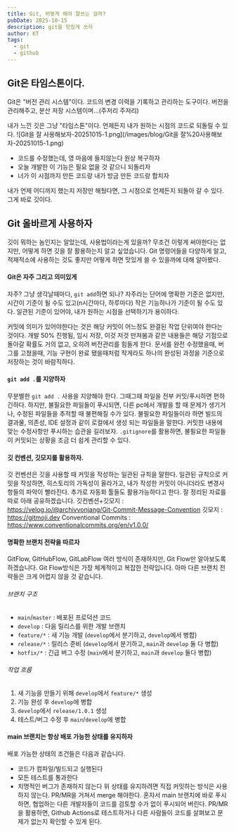 ```yaml
---
title: Git, 어떻게 해야 잘쓰는 걸까?
pubDate: 2025-10-15
description: git을 맛있게 쓰자
author: KT
tags:
  - git
  - github
---
```

## Git은 타임스톤이다.
Git은 "버전 관리 시스템"이다. 코드의 변경 이력을 기록하고 관리하는 도구이다. 버전을 관리해주고, 분산 저장 시스템이며...(주저리 주저리)

내가 느낀 깃은 그냥 "타임스톤"이다. 언제든지 내가 원하는 시점의 코드로 되돌릴 수 있다.
![Git을 잘 사용해보자-20251015-1.png](/images/blog/Git을 잘%20사용해보자-20251015-1.png)
- 코드를 수정했는데, 영 마음에 들지않는다 원상 복구하자
- 오늘 개발한 이 기능은 필요 없을 것 같으니 되돌리자
- 너가 이 시점까지 만든 코드랑 내가 방금 만든 코드랑 합치자

내가 언제 어디까지 했는지 저장만 해뒀다면, 그 시점으로 언제든지 되돌아 갈 수 있다. 그게 바로 깃이다.

## Git 올바르게 사용하자
깃이 뭐하는 놈인지는 알았는데, 사용법이라는게 있을까? 무조건 이렇게 써야한다는 없지만, 어떻게 하면 깃을 잘 활용하는지 알고 싶었습니다. Git 명령어들을 다양하게 알고, 적재적소에 사용하는 것도 좋지만 어떻게 하면 맛있게 쓸 수 있을까에 대해 알아봤다.

#### Git은 자주 그리고 의미있게
자주? 그냥 생각날때마다, `git add`하면 되나? 자주라는 단어에 명확한 기준은 없지만, 시간이 기준이 될 수도 있고(n시간마다, 하루마다) 작은 기능하나가 기준이 될 수도 있다. 일관된 기준이 있어야, 내가 원하는 시점을 선택하기가 용이하다.

커밋에 의미가 있어야한다는 것은 해당 커밋이 어느정도 완결된 작업 단위여야 한다는 것이다. 개발 50% 진행됨, 임시 저장, 이것 저것 만져봄과 같은 내용들은 해당 기점으로 돌아갈 확률도 거의 없고, 오히려 버전관리를 힘들게 한다. 문서를 완전 수정했을때, 버그를 고쳤을때, 기능 구현이 완료 됐을때처럼 작게라도 하나의 완성된 과정을 기준으로 저장하는 것이 바람직하다. 

#### `git add .`를 지양하자
무분별한 `git add .` 사용을 지양해야 한다. 그때그때 파일을 전부 커밋/푸시하면 편하긴하다. 하지만, 불필요한 파일들이 푸시되면, 다른 pc에서 개발을 할 때 문제가 생기거나, 수정된 파일들을 추적할 때 불편해질 수가 있다. 불필요한 파일들이라 하면 빌드의 결과물, 의존성, IDE 설정과 같이 로컬에서 생성 되는 파일들을 말한다. 커밋한 내용에 맞는 수정사항만 푸시하는 습관을 길러보자. `.gitignore`를 활용하면, 불필요한 파일들이 커밋되는 상황을 조금 더 쉽게 관리할 수 있다.

#### 깃 컨벤션, 깃모지를 활용하자.
깃 컨벤션은 깃을 사용할 때 커밋을 작성하는 일관된 규칙을 말한다. 일관된 규칙으로 커밋을 작성하면, 히스토리의 가독성이 올라가고, 내가 작성한 커밋이 아니더라도 변경사항들의 파악이 빨라진다. 추가로 자동화 툴들도 활용가능하다고 한다. 잘 정리된 자료를 따로 아래 공유하겠습니다.
깃컨벤션+깃모지 : https://velog.io/@archivvonjang/Git-Commit-Message-Convention
깃모지 : https://gitmoji.dev
Conventional Commits : https://www.conventionalcommits.org/en/v1.0.0/


#### 명확한 브랜치 전략을 따르자
GitFlow, GitHubFlow, GitLabFlow 여러 방식이 존재하지만, Git Flow만 알아보도록 하겠습니다. Git Flow방식은 가장 체계적이고 복잡한 전략입니다. 아마 다른 브랜치 전략들은 크게 어렵지 않을 것 같습니다.
###### 브랜치 구조
- `main`/`master` : 배포된 프로덕션 코드
- `develop` : 다음 릴리스를 위한 개발 브랜치
- `feature/*` : 새 기능 개발 (`develop`에서 분기하고, `develop`에서 병합)
- `release/*` : 릴리스 준비 (`develop`에서 분기하고, `main`과 `develop` 둘 다 병합)
- `hotfix/*` : 긴급 버그 수정 (`main`에서 분기하고, `main`과 `develop` 둘다 병합)

###### 작업 흐름
1. 새 기능을 만들기 위해 `develop`에서 `feature/*` 생성
2. 기능 완성 후 `develop`에 병합
3. `develop`에서 `release/1.0.1` 생성
4. 테스트/버그 수정 후 `main`/`develop`에 병합

#### main 브랜치는 항상 배포 가능한 상태를 유지하자
배포 가능한 상태의 조건들은 다음과 같습니다.
- 코드가 컴파일/빌드되고 실행된다
- 모든 테스트를 통과한다
- 치명적인 버그가 존재하지 않는다
위 상태를 유지하려면 직접 커밋하는 방식은 사용하지 않는다. PR/MR을 거쳐서 merge 해야한다. 혼자서 main 브랜치에 바로 푸시하면, 협업하는 다른 개발자들이 코드를 검토할 수가 없이 푸시되어 버린다. PR/MR을 활용하면, Github Actions로 테스트하거나 다른 사람들이 코드를 살펴보고 문제가 없는지 확인할 수 있게 된다.









